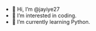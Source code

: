 - 👋 Hi, I’m @jayiye27
- 👀 I’m interested in coding. 
- 🌱 I’m currently learning Python.

<!---
jayiye27/jayiye27 is a ✨ special ✨ repository because its `README.md` (this file) appears on your GitHub profile.
You can click the Preview link to take a look at your changes.
--->
